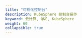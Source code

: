 ```yaml
---
title: "可视化控制台"
description: KubeSphere 控制台操作
keyword: 云计算, QKE, KubeSphere
weight: 60
collapsible: true
---
```


